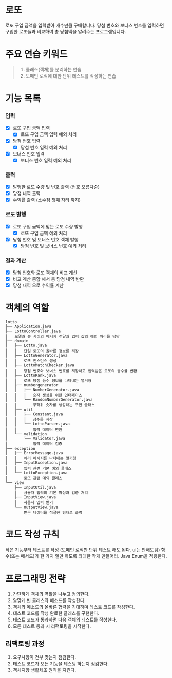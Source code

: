 # 로또

로또 구입 금액을 입력받아 개수만큼 구매합니다.
당첨 번호와 보너스 번호를 입력하면 구입한 로또들과 비교하여 총 당첨액을 알려주는 프로그램입니다.

# 주요 연습 키워드

> 1. 클래스(객체)를 분리하는 연습
> 2. 도메인 로직에 대한 단위 테스트를 작성하는 연습

# 기능 목록

### 입력

- [x] 로또 구입 금액 입력
    - [x] 로또 구입 금액 입력 예외 처리
- [x] 당첨 번호 입력
    - [x] 당첨 번호 입력 예외 처리
- [x] 보너스 번호 입력
    - [x] 보너스 번호 입력 예외 처리

### 출력

- [x] 발행한 로또 수량 및 번호 출력 (번호 오름차순)
- [x] 당첨 내역 출력
- [x] 수익률 출력 (소수점 첫째 자리 까지)

### 로또 발행

- [x] 로또 구입 금액에 맞는 로또 수량 발행
    - [x] 로또 구입 금액 예외 처리
- [x] 당첨 번호 및 보너스 번호 객체 발행
    - [x] 당첨 번호 및 보너스 번호 예외 처리

### 결과 계산

- [x] 당첨 번호와 로또 객체의 비교 계산
- [x] 비교 계산 종합 해서 총 당첨 내역 반환
- [x] 당첨 내역 으로 수익률 계산

# 객체의 역할

```text
lotto
├── Application.java
├── LottoController.java
│   모델과 뷰 사이의 메시지 전달과 입력 값의 예외 처리를 담당
├── domain
│   ├── Lotto.java
│   │   단일 로또의 올바른 정보를 저장
│   ├── LottoGenerator.java
│   │   로또 인스턴스 생성
│   ├── LottoMatchChecker.java
│   │   당첨 번호와 보너스 번호를 저장하고 입력받은 로또의 등수를 반환
│   ├── LottoRank.java
│   │   로또 당첨 등수 정보를 나타내는 열거형
│   ├── numbergenerator
│   │   ├── NumberGenerator.java
│   │   │   숫자 생성을 위한 인터페이스
│   │   └── RandomNumberGenerator.java
│   │       무작위 숫자를 생성하는 구현 클래스
│   ├── util
│   │   ├── Constant.java
│   │   │   상수를 저장
│   │   └── LottoParser.java
│   │       입력 데이터 변환
│   └── validation
│       └── Validator.java
│           입력 데이터 검증
├── exception
│   ├── ErrorMessage.java
│   │   에러 메시지를 나타내는 열거형
│   ├── InputException.java
│   │   입력 관련 기본 예외 클래스
│   └── LottoException.java
│       로또 관련 예외 클래스
└── view
    ├── InputUtil.java
    │   사용자 입력의 기본 파싱과 검증 처리
    ├── InputView.java
    │   사용자 입력 받기
    └── OutputView.java
        받은 데이터를 적절한 형태로 출력
```

# 코드 작성 규칙

작은 기능부터 테스트를 작성 (도메인 로직만 단위 테스트 해도 된다. ui는 안해도됨)
함수(또는 메서드)가 한 가지 일만 하도록 최대한 작게 만들어라.
Java Enum을 적용한다.

# 프로그래밍 전략

1. 간단하게 객체의 역할을 나누고 정의한다.
2. 알맞게 빈 클래스와 메소드를 작성한다.
3. 객체와 메소드의 올바른 협력을 기대하며 테스트 코드를 작성한다.
4. 테스트 코드를 작성 완료한 클래스를 구현한다.
5. 테스트 코드가 통과하면 다음 객체의 테스트를 작성한다.
6. 모든 테스트 통과 시 리팩토링을 시작한다.

## 리팩토링 과정

1. 요구사항이 전부 맞는지 점검한다.
2. 테스트 코드가 모든 기능을 테스팅 하는지 점검한다.
3. 객체지향 생활체조 원칙을 지킨다.
